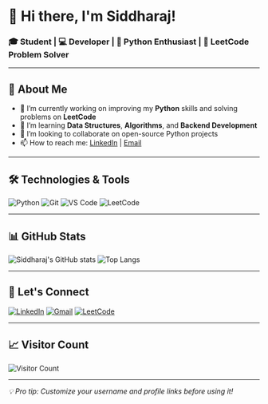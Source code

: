 # 👋 Hi there, I'm Siddharaj!

### 🎓 Student | 💻 Developer | 🐍 Python Enthusiast | 🧠 LeetCode Problem Solver

---

## 🚀 About Me

- 🔭 I’m currently working on improving my **Python** skills and solving problems on **LeetCode**
- 🌱 I’m learning **Data Structures**, **Algorithms**, and **Backend Development**
- 👯 I’m looking to collaborate on open-source Python projects
- 📫 How to reach me: [LinkedIn](https://www.linkedin.com/) | [Email](mailto:youremail@example.com)

---

## 🛠️ Technologies & Tools

![Python](https://img.shields.io/badge/Python-3776AB?style=for-the-badge&logo=python&logoColor=white)
![Git](https://img.shields.io/badge/Git-F05032?style=for-the-badge&logo=git&logoColor=white)
![VS Code](https://img.shields.io/badge/VS%20Code-007ACC?style=for-the-badge&logo=visual-studio-code&logoColor=white)
![LeetCode](https://img.shields.io/badge/LeetCode-FFA116?style=for-the-badge&logo=leetcode&logoColor=black)

---

## 📊 GitHub Stats

![Siddharaj's GitHub stats](https://github-readme-stats.vercel.app/api?username=Siddharaj&show_icons=true&theme=radical)
![Top Langs](https://github-readme-stats.vercel.app/api/top-langs/?username=Siddharaj&layout=compact&theme=radical)

---

## 🔗 Let's Connect

[![LinkedIn](https://img.shields.io/badge/LinkedIn-blue?style=flat-square&logo=linkedin)](https://www.linkedin.com/)
[![Gmail](https://img.shields.io/badge/Gmail-D14836?style=flat-square&logo=gmail&logoColor=white)](mailto:youremail@example.com)
[![LeetCode](https://img.shields.io/badge/LeetCode-FFA116?style=flat-square&logo=leetcode&logoColor=black)](https://leetcode.com/your-username)

---

## 📈 Visitor Count

![Visitor Count](https://komarev.com/ghpvc/?username=Siddharaj&color=blue)

---

_💡 Pro tip: Customize your username and profile links before using it!_
